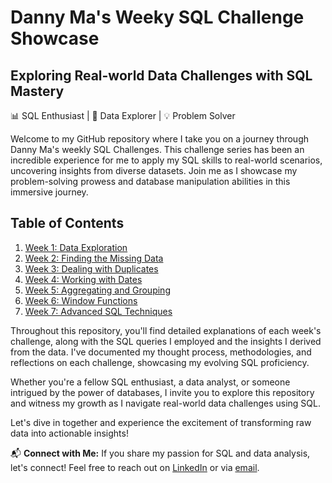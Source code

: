 # Danny Ma's Weeky SQL Challenge Showcase

## Exploring Real-world Data Challenges with SQL Mastery

📊 SQL Enthusiast | 🚀 Data Explorer | 💡 Problem Solver

Welcome to my GitHub repository where I take you on a journey through Danny Ma's weekly SQL Challenges. This challenge series has been an incredible experience for me to apply my SQL skills to real-world scenarios, uncovering insights from diverse datasets. Join me as I showcase my problem-solving prowess and database manipulation abilities in this immersive journey.

## Table of Contents

1. [Week 1: Data Exploration]((https://github.com/maricsnel/WeeklySQLChallenge/blob/WeeklySQLChallenge/Case%20Study%201:%20Danny's%20Diner.md))
2. [Week 2: Finding the Missing Data](#week-2-finding-the-missing-data)
3. [Week 3: Dealing with Duplicates](#week-3-dealing-with-duplicates)
4. [Week 4: Working with Dates](#week-4-working-with-dates)
5. [Week 5: Aggregating and Grouping](#week-5-aggregating-and-grouping)
6. [Week 6: Window Functions](#week-6-window-functions)
7. [Week 7: Advanced SQL Techniques](#week-7-advanced-sql-techniques)

Throughout this repository, you'll find detailed explanations of each week's challenge, along with the SQL queries I employed and the insights I derived from the data. I've documented my thought process, methodologies, and reflections on each challenge, showcasing my evolving SQL proficiency.

Whether you're a fellow SQL enthusiast, a data analyst, or someone intrigued by the power of databases, I invite you to explore this repository and witness my growth as I navigate real-world data challenges using SQL.

Let's dive in together and experience the excitement of transforming raw data into actionable insights!

📬 **Connect with Me:**
If you share my passion for SQL and data analysis, let's connect! Feel free to reach out on [LinkedIn](https://www.linkedin.com/in/maricsnel) or via [email](mailto:snel.maric@gmail.com).
